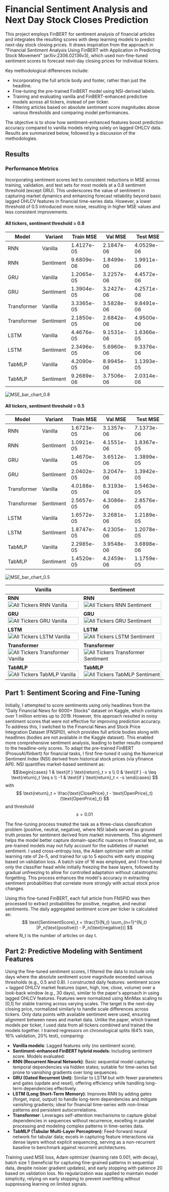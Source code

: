 # Financial Sentiment Analysis and Next Day Stock Closes Prediction
This project employs FinBERT for sentiment analysis of financial articles and integrates the resulting scores with deep learning models to predict next-day stock closing prices. It draws inspiration from the approach in "Financial Sentiment Analysis Using FinBERT with Application in Predicting Stock Movement" (arXiv:2306.02136v3), which used non-fine-tuned sentiment scores to forecast next-day closing prices for individual tickers.

Key methodological differences include:
- Incorporating the full article body and footer, rather than just the headline.
- Fine-tuning the pre-trained FinBERT model using NSI-derived labels.
- Training and evaluating vanilla and FinBERT-enhanced predictive models across all tickers, instead of per ticker.
- Filtering articles based on absolute sentiment score magnitudes above various thresholds and comparing model performances.

The objective is to show how sentiment-enhanced features boost prediction accuracy compared to vanilla models relying solely on lagged OHLCV data. Results are summarized below, followed by a discussion of the methodologies.

## Results
### Performance Metrics
Incorporating sentiment scores led to consistent reductions in MSE across training, validation, and test sets for most models at a 0.8 sentiment threshold (except GRU). This underscores the value of sentiment in capturing market dynamics and enhancing forecast reliability beyond basic lagged OHLCV features in financial time-series data.
However, a lower threshold of 0.5 introduced more noise, resulting in higher MSE values and less consistent improvements.

#### All tickers, sentiment threshold = 0.8
| Model | Variant | Train MSE | Val MSE | Test MSE |
|-------|---------|-----------|---------|----------|
| RNN | Vanilla | 1.4127e-05 | 2.1847e-06 | 4.0529e-06 |
| RNN | Sentiment | 9.6809e-06 | 1.8499e-06 | 1.9911e-06 |
| GRU | Vanilla | 1.2065e-05 | 3.2257e-06 | 4.4572e-06 |
| GRU | Sentiment | 1.3904e-05 | 3.2427e-06 | 4.2571e-06 |
| Transformer | Vanilla | 3.3365e-05 | 3.5828e-06 | 9.8491e-06 |
| Transformer | Sentiment | 2.1850e-05 | 2.6842e-06 | 4.9500e-06 |
| LSTM | Vanilla | 4.4676e-05 | 9.1531e-06 | 1.6366e-05 |
| LSTM | Sentiment | 2.3496e-05 | 5.6960e-06 | 9.3376e-06 |
| TabMLP | Vanilla | 4.2090e-05 | 8.9945e-06 | 1.1393e-05 |
| TabMLP | Sentiment | 9.2689e-06 | 3.7506e-06 | 2.0314e-06 |

![MSE_bar_chart_0.8](mse_bar_chart_08.png)

#### All tickers, sentiment threshold = 0.5
| Model | Variant | Train MSE | Val MSE | Test MSE |
|-------|---------|-----------|---------|----------|
| RNN | Vanilla | 1.6723e-05 | 3.1357e-06 | 7.1373e-06 |
| RNN | Sentiment | 1.0921e-05 | 4.1551e-06 | 1.8367e-05 |
| GRU | Vanilla | 1.4670e-05 | 3.6512e-06 | 1.3899e-05 |
| GRU | Sentiment | 2.0402e-05 | 3.2047e-06 | 1.3942e-05 |
| Transformer | Vanilla | 4.0188e-05 | 8.3193e-06 | 1.5463e-05 |
| Transformer | Sentiment | 2.5657e-05 | 4.3086e-06 | 2.8576e-05 |
| LSTM | Vanilla | 1.6572e-05 | 3.2681e-06 | 1.2189e-05 |
| LSTM | Sentiment | 1.8747e-05 | 4.2305e-06 | 1.2078e-05 |
| TabMLP | Vanilla | 2.2985e-05 | 3.9548e-06 | 3.6898e-06 |
| TabMLP | Sentiment | 1.4520e-05 | 4.2459e-06 | 1.1759e-05 |

![MSE_bar_chart_0.5](mse_bar_chart_05.png)


| Vanilla | Sentiment |
|---------|-----------|
| **RNN** <br> <img src="report/rnn/20250903-085511/plots/all_tickers_rnn_full_price_prediction.png" alt="All Tickers RNN Vanilla" width="100%"> | **RNN** <br> <img src="report/rnn/20250903-090346/plots/all_tickers_finbert-rnn_full_price_prediction.png" alt="All Tickers RNN Sentiment" width="100%"> |
| **GRU** <br> <img src="report/gru/20250903-081320/plots/all_tickers_gru_full_price_prediction.png" alt="All Tickers GRU Vanilla" width="100%"> | **GRU** <br> <img src="report/gru/20250903-082314/plots/all_tickers_finbert-gru_full_price_prediction.png" alt="All Tickers GRU Sentiment" width="100%"> |
| **LSTM** <br> <img src="report/lstm/20250903-075454/plots/all_tickers_lstm_full_price_prediction.png" alt="All Tickers LSTM Vanilla" width="100%"> | **LSTM** <br> <img src="report/lstm/20250903-080253/plots/all_tickers_finbert-lstm_full_price_prediction.png" alt="All Tickers LSTM Sentiment" width="100%"> |
| **Transformer** <br> <img src="report/transformer/20250903-083307/plots/all_tickers_transformer_full_price_prediction.png" alt="All Tickers Transformer Vanilla" width="100%"> | **Transformer** <br> <img src="report/transformer/20250903-084253/plots/all_tickers_finbert-transformer_full_price_prediction.png" alt="All Tickers Transformer Sentiment" width="100%"> |
| **TabMLP** <br> <img src="report/tabmlp/20250903-091249/plots/all_tickers_tabmlp_full_price_prediction.png" alt="All Tickers TabMLP Vanilla" width="100%"> | **TabMLP** <br> <img src="report/tabmlp/20250903-091925/plots/all_tickers_finbert-tabmlp_full_price_prediction.png" alt="All Tickers TabMLP Sentiment" width="100%">

## Part 1: Sentiment Scoring and Fine-Tuning
Initially, I attempted to score sentiments using only headlines from the "Daily Financial News for 6000+ Stocks" dataset on Kaggle, which contains over 1 million entries up to 2019. However, this approach resulted in noisy sentiment scores that were not effective for improving prediction accuracy.
To address this, I switched to the Financial News and Stock Price Integration Dataset (FNSPID), which provides full article bodies along with headlines (bodies are not available in the Kaggle dataset). This enabled more comprehensive sentiment analysis, leading to better results compared to the headline-only scores.
To adapt the pre-trained FinBERT (ProsusAI/finbert) for financial tasks, I first fine-tuned it using the Numerical Sentiment Index (NSI) derived from historical stock prices (via yfinance API). NSI quantifies market-based sentiment as:
$$\begin{cases}
1 & \text{if } \text{return}_t > s \\
0 & \text{if } -s \leq \text{return}_t \leq s \\
-1 & \text{if } \text{return}_t < -s
\end{cases}   $$
with $$  \text{return}_t = \frac{\text{ClosePrice}_t - \text{OpenPrice}_t}{\text{OpenPrice}_t}  $$
and threshold $$ s = 0.01 $$

The fine-tuning process treated the task as a three-class classification problem (positive, neutral, negative), where NSI labels served as ground truth proxies for sentiment derived from market movements. This alignment helps the model better capture domain-specific nuances in financial text, as pre-trained models may not fully account for the subtleties of market sentiment. I used cross-entropy loss, the Adam optimizer with an initial learning rate of 2e-5, and trained for up to 5 epochs with early stopping based on validation loss. A batch size of 16 was employed, and I fine-tuned only the classifier head while initially freezing the base layers, followed by gradual unfreezing to allow for controlled adaptation without catastrophic forgetting. This process enhances the model's accuracy in extracting sentiment probabilities that correlate more strongly with actual stock price changes.

Using this fine-tuned FinBERT, each full article from FNSPID was then processed to extract probabilities for positive, negative, and neutral sentiments. The daily aggregated sentiment score per ticker is calculated as:
$$   \text{SentimentScore}_t = \frac{1}{N_t} \sum_{n=1}^{N_t} [P_n(\text{positive}) - P_n(\text{negative})]   $$
where N_t is the number of articles on day t.

## Part 2: Predictive Modeling with Sentiment Features
Using the fine-tuned sentiment scores, I filtered the data to include only days where the absolute sentiment score magnitude exceeded various thresholds (e.g., 0.5 and 0.8). I constructed daily features: sentiment score + lagged OHLCV market features (open, high, low, close, volume) over a look-back window (e.g., 30 days), similar to the paper's approach in using lagged OHLCV features. Features were normalized using MinMax scaling to [0,1] for stable training across varying scales. The target is the next-day closing price, normalized similarly to handle scale differences across tickers. Only data points with available sentiment were used, ensuring alignment between news and market data.
Unlike the paper, which trained models per ticker, I used data from all tickers combined and trained the models together.
I trained regressors on chronological splits (64% train, 16% validation, 20% test), comparing:
- **Vanilla models**: Lagged features only (no sentiment score).
- **Sentiment-enhanced FinBERT hybrid models**: Including sentiment score.
Models evaluated:
- **RNN (Recurrent Neural Network)**: Basic sequential model capturing temporal dependencies via hidden states; suitable for time-series but prone to vanishing gradients over long sequences.
- **GRU (Gated Recurrent Unit)**: Similar to LSTM but with fewer parameters and gates (update and reset), offering efficiency while handling long-term dependencies effectively.
- **LSTM (Long Short-Term Memory)**: Improves RNN by adding gates (forget, input, output) to handle long-term dependencies and mitigate vanishing gradients; ideal for financial time-series with non-linear patterns and persistent autocorrelations.
- **Transformer**: Leverages self-attention mechanisms to capture global dependencies in sequences without recurrence, excelling in parallel processing and modeling complex patterns in time-series data.
- **TabMLP (Tabular Multi-Layer Perceptron)**: Feed-forward neural network for tabular data; excels in capturing feature interactions via dense layers without explicit sequencing, serving as a non-recurrent baseline to benchmark against recurrent architectures.

Training used MSE loss, Adam optimizer (learning rate 0.001, with decay), batch size 1 (beneficial for capturing fine-grained patterns in sequential data, despite noisier gradient updates), and early stopping with patience 20 based on validation loss.
No regularization was applied to maintain model simplicity, relying on early stopping to prevent overfitting without suppressing learning on limited signals.
